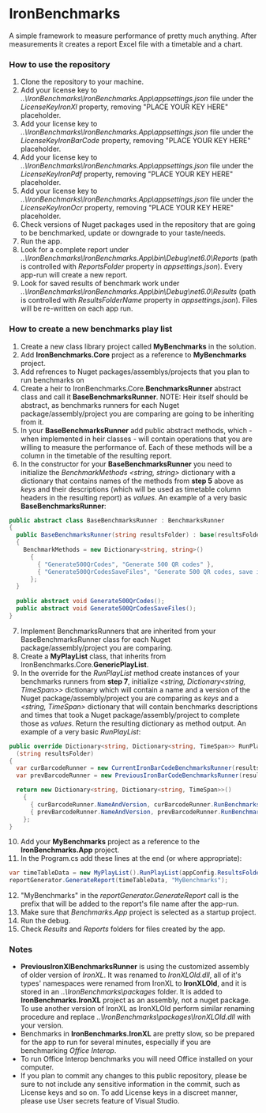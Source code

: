 # IronBenchmarks
A simple framework to measure performance of pretty much anything. After measurements it creates a report Excel file with a timetable and a chart.

### How to use the repository
 1. Clone the repository to your machine.
 2. Add your license key to *..\IronBenchmarks\IronBenchmarks.App\appsettings.json* file under the *LicenseKeyIronXl* property, removing "PLACE YOUR KEY HERE" placeholder.
 3. Add your license key to *..\IronBenchmarks\IronBenchmarks.App\appsettings.json* file under the *LicenseKeyIronBarCode* property, removing "PLACE YOUR KEY HERE" placeholder.
 4. Add your license key to *..\IronBenchmarks\IronBenchmarks.App\appsettings.json* file under the *LicenseKeyIronPdf* property, removing "PLACE YOUR KEY HERE" placeholder.
 5. Add your license key to *..\IronBenchmarks\IronBenchmarks.App\appsettings.json* file under the *LicenseKeyIronOcr* property, removing "PLACE YOUR KEY HERE" placeholder.
 6. Check versions of Nuget packages used in the repository that are going to be benchmarked, update or downgrade to your taste/needs.
 7. Run the app.
 8. Look for a complete report under *..\IronBenchmarks\IronBenchmarks.App\bin\Debug\net6.0\Reports* (path is controlled with *ReportsFolder* property in *appsettings.json*). Every app-run will create a new report.
 9. Look for saved results of benchmark work under *..\IronBenchmarks\IronBenchmarks.App\bin\Debug\net6.0\Results* (path is controlled with *ResultsFolderName* property in *appsettings.json*). Files will be re-written on each app run.

### How to create a new benchmarks play list
 1. Create a new class library project called **MyBenchmarks** in the solution.
 2. Add **IronBenchmarks.Core** project as a reference to **MyBenchmarks** project.
 3. Add refrences to Nuget packages/assemblys/projects that you plan to run benchmarks on
 4. Create a heir to IronBenchmarks.Core.**BenchmarksRunner** abstract class and call it **BaseBenchmarksRunner**. NOTE: Heir itself should be abstract, as benchmarks runners for each Nuget package/assembly/project you are comparing are going to be inheriting from it.
 5. In your **BaseBenchmarksRunner** add public abstract methods, which - when implemented in heir classes - will contain operations that you are willing to measure the performance of. Each of these methods will be a column in the timetable of the resulting report.
 6. In the constructor for your **BaseBenchmarksRunner** you need to initialize the *BenchmarkMethods* *<string, string>* dictionary with a dictionary that contains names of the methods from **step 5** above as *keys* and their descriptions (which will be used as timetable column headers in the resulting report) as *values*. An example of a very basic **BaseBenchmarksRunner**: 
```csharp
public abstract class BaseBenchmarksRunner : BenchmarksRunner
{
  public BaseBenchmarksRunner(string resultsFolder) : base(resultsFolder)
  {
    BenchmarkMethods = new Dictionary<string, string>()
      {
        { "Generate500QrCodes", "Generate 500 QR codes" },
        { "Generate500QrCodesSaveFiles", "Generate 500 QR codes, save images" }
      };
  }
        
  public abstract void Generate500QrCodes();
  public abstract void Generate500QrCodesSaveFiles();
}
```

 7. Implement BenchmarksRunners that are inherited from your BaseBenchmarksRunner class for each Nuget package/assembly/project you are comparing.
 8. Create a **MyPlayList** class, that inherits from IronBenchmarks.Core.**GenericPlayList**.
 9. In the override for the *RunPlayList* method create instances of your benchmarks runners from **step 7**, initialize *<string, Dictionary<string, TimeSpan>>* dictionary which will contain a name and a version of the Nuget package/assembly/project you are comparing as *keys* and a *<string, TimeSpan>* dictionary that will contain benchmarks descriptions and times that took a Nuget package/assembly/project to complete those as *values*. Return the resulting dictionary as method output. An example of a very basic *RunPlayList*:
```csharp
public override Dictionary<string, Dictionary<string, TimeSpan>> RunPlayList
  (string resultsFolder)
{
  var curBarcodeRunner = new CurrentIronBarCodeBenchmarksRunner(resultsFolder);
  var prevBarcodeRunner = new PreviousIronBarCodeBenchmarksRunner(resultsFolder);

  return new Dictionary<string, Dictionary<string, TimeSpan>>()
    {
      { curBarcodeRunner.NameAndVersion, curBarcodeRunner.RunBenchmarks() },
      { prevBarcodeRunner.NameAndVersion, prevBarcodeRunner.RunBenchmarks() },
    };
}
```	
 10. Add your **MyBenchmarks** project as a reference to the **IronBenchmarks.App** project.
 11. In the Program.cs add these lines at the end (or where appropriate):
```csharp
var timeTableData = new MyPlayList().RunPlayList(appConfig.ResultsFolderName);
reportGenerator.GenerateReport(timeTableData, "MyBenchmarks");
```
 12. "MyBenchmarks" in the *reportGenerator.GenerateReport* call is the prefix that will be added to the report's file name after the app-run.
 13. Make sure that *Benchmarks.App* project is selected as a startup project.
 14. Run the debug.
 15. Check *Results* and *Reports* folders for files created by the app.

### Notes
  * **PreviousIronXlBenchmarksRunner** is using the customized assembly of older version of *IronXL*. It was renamed to *IronXLOld.dll*, all of it's types' namespaces were renamed from IronXL to **IronXLOld**, and it is stored in an *..\IronBenchmarks\packages* folder. It is added to **IronBenchmarks.IronXL** project as an assembly, not a nuget package. To use another version of IronXL as IronXLOld perform similar renaming procedure and replace *..\IronBenchmarks\packages\IronXLOld.dll* with your version.
  * Benchmarks in **IronBenchmarks.IronXL** are pretty slow, so be prepared for the app to run for several minutes, especially if you are benchmarking *Office Interop*.
  * To run Office Interop benchmarks you will need Office installed on your computer.
  * If you plan to commit any changes to this public repository, please be sure to not include any sensitive information in the commit, such as License keys and so on. To add License keys in a discreet manner, please use User secrets feature of Visual Studio.

